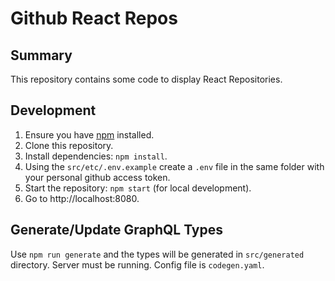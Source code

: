 # Github React Repos

## Summary

This repository contains some code to display React Repositories.

## Development

1. Ensure you have [npm](https://npmjs.com) installed.
2. Clone this repository.
3. Install dependencies: `npm install`.
4. Using the `src/etc/.env.example` create a `.env` file in the same folder with your personal github access token.
5. Start the repository: `npm start` (for local development).
6. Go to http://localhost:8080.

## Generate/Update GraphQL Types

Use `npm run generate` and the types will be generated in `src/generated`  directory. Server must be running.
Config file is `codegen.yaml`.
